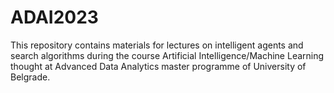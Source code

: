 # ADAI2023
This repository contains materials for lectures on intelligent agents and search algorithms during the course Artificial Intelligence/Machine Learning thought at Advanced Data Analytics master programme of University of Belgrade.
